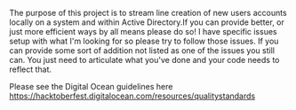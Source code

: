 The purpose of this project is to stream line creation of new users accounts locally on a system and within Active Directory.If you can provide better, or just more efficient ways by all means please do so! I have specific issues setup with what I'm looking for so please try to follow those issues. If you can provide some sort of addition not listed as one of the issues you still can. You just need to articulate what you've done and your code needs to reflect that. 

Please see the Digital Ocean guidelines here https://hacktoberfest.digitalocean.com/resources/qualitystandards   
